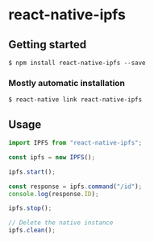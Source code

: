 # react-native-ipfs

## Getting started

`$ npm install react-native-ipfs --save`

### Mostly automatic installation

`$ react-native link react-native-ipfs`

## Usage

```javascript
import IPFS from "react-native-ipfs";

const ipfs = new IPFS();

ipfs.start();

const response = ipfs.command("/id");
console.log(response.ID);

ipfs.stop();

// Delete the native instance
ipfs.clean();
```
